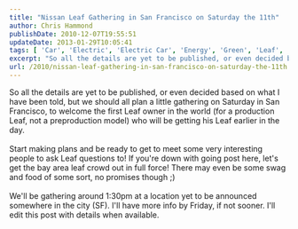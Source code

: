 ```yaml
---
title: "Nissan Leaf Gathering in San Francisco on Saturday the 11th"
author: Chris Hammond
publishDate: 2010-12-07T19:55:51
updateDate: 2013-01-29T10:05:41
tags: [ 'Car', 'Electric', 'Electric Car', 'Energy', 'Green', 'Leaf', 'Nissan', 'Nissan Leaf' ]
excerpt: "So all the details are yet to be published, or even decided based on what I have been told, but we should all plan a little gathering on Saturday in San Francisco, to welcome the first Leaf owner in the world (for a production Leaf, not a preproduction model) who will be getting his Leaf earlier in the day.  Start making plans and be ready to get to meet some very interesting people to ask Leaf questions to! If you're down with going post here, let's get the bay area leaf crowd out in full force! There may even be some swag and food of some sort, no promises though ;)  We'll be gathering around 1:30pm at a location yet to be announced somewhere in the city (SF). I'll have more info by Friday, if not sooner. I'll edit this post with details when available."
url: /2010/nissan-leaf-gathering-in-san-francisco-on-saturday-the-11th  # Use the generated URL with year
---
```

So all the details are yet to be published, or even decided based on what I have been told, but we should all plan a little gathering on Saturday in San Francisco, to welcome the first Leaf owner in the world (for a production Leaf, not a preproduction model) who will be getting his Leaf earlier in the day.<br /> <br /> Start making plans and be ready to get to meet some very interesting people to ask Leaf questions to! If you're down with going post here, let's get the bay area leaf crowd out in full force! There may even be some swag and food of some sort, no promises though ;)<br /> <br /> We'll be gathering around 1:30pm at a location yet to be announced somewhere in the city (SF). I'll have more info by Friday, if not sooner. I'll edit this post with details when available.
